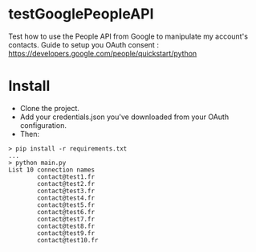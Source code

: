 # testGooglePeopleAPI
Test how to use the People API from Google to manipulate my account's contacts. 
Guide to setup you OAuth consent : https://developers.google.com/people/quickstart/python

# Install

- Clone the project.
- Add your credentials.json you've downloaded from your OAuth configuration.
- Then:
```
> pip install -r requirements.txt
...
> python main.py
List 10 connection names
        contact@test1.fr
        contact@test2.fr
        contact@test3.fr
        contact@test4.fr
        contact@test5.fr
        contact@test6.fr
        contact@test7.fr
        contact@test8.fr
        contact@test9.fr
        contact@test10.fr
```

